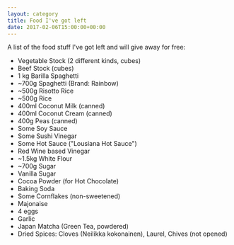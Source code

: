 ```yaml
---
layout: category
title: Food I've got left
date: 2017-02-06T15:00:00+00:00
---
```


A list of the food stuff I've got left and will give away for free:

 * Vegetable Stock (2 different kinds, cubes)
 * Beef Stock (cubes)
 * 1 kg Barilla Spaghetti
 * ~700g Spaghetti (Brand: Rainbow)
 * ~500g Risotto Rice
 * ~500g Rice
 * 400ml Coconut Milk (canned)
 * 400ml Coconut Cream (canned)
 * 400g Peas (canned)
 * Some Soy Sauce
 * Some Sushi Vinegar
 * Some Hot Sauce ("Lousiana Hot Sauce")
 * Red Wine based Vinegar
 * ~1.5kg White Flour
 * ~700g Sugar
 * Vanilla Sugar
 * Cocoa Powder (for Hot Chocolate)
 * Baking Soda
 * Some Cornflakes (non-sweetened)
 * Majonaise 
 * 4 eggs
 * Garlic
 * Japan Matcha (Green Tea, powdered)
 * Dried Spices: Cloves (Neilikka kokonainen), Laurel, Chives (not opened)